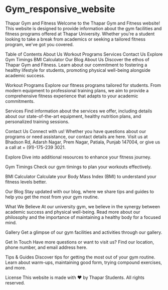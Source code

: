 # Gym_responsive_website
Thapar Gym and Fitness
Welcome to the Thapar Gym and Fitness website! This website is designed to provide information about the gym facilities and fitness programs offered at Thapar University. Whether you're a student looking to take a break from academics or seeking a tailored fitness program, we've got you covered.

Table of Contents
About Us
Workout Programs
Services
Contact Us
Explore
Gym Timings
BMI Calculator
Our Blog
About Us
Discover the ethos of Thapar Gym and Fitness. Learn about our commitment to fostering a healthy lifestyle for students, promoting physical well-being alongside academic success.

Workout Programs
Explore our fitness programs tailored for students. From modern equipment to professional training plans, we aim to provide a comprehensive fitness experience that adapts to your academic commitments.

Services
Find information about the services we offer, including details about our state-of-the-art equipment, healthy nutrition plans, and personalized training sessions.

Contact Us
Connect with us! Whether you have questions about our programs or need assistance, our contact details are here. Visit us at Bhadson Rd, Adarsh Nagar, Prem Nagar, Patiala, Punjab 147004, or give us a call at + (91)-175-239 3021.

Explore
Dive into additional resources to enhance your fitness journey.

Gym Timings
Check our gym timings to plan your workouts effectively.

BMI Calculator
Calculate your Body Mass Index (BMI) to understand your fitness levels better.

Our Blog
Stay updated with our blog, where we share tips and guides to help you get the most from your gym routine.

What We Believe
At our university gym, we believe in the synergy between academic success and physical well-being. Read more about our philosophy and the importance of maintaining a healthy body for a focused mind.

Gallery
Get a glimpse of our gym facilities and activities through our gallery.

Get In Touch
Have more questions or want to visit us? Find our location, phone number, and email address here.

Tips & Guides
Discover tips for getting the most out of your gym routine. Learn about warm-ups, maintaining good form, trying compound exercises, and more.

License
This website is made with ❤️ by Thapar Students. All rights reserved.
